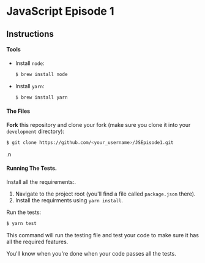 # JavaScript Episode 1 

## Instructions

#### Tools

- Install `node`:
  ```bash
  $ brew install node
  ```
- Install `yarn`:

  ```bash
  $ brew install yarn 
  ```

#### The Files
 
**Fork** this repository and clone your fork (make sure you clone it into your `development` directory):

```bash
$ git clone https://github.com/<your_username>/JSEpisode1.git
```
.n
#### Running The Tests.

Install all the requirements:.

1. Navigate to the project root (you'll find a file called `package.json` there).
2. Install the requirments using `yarn install`.

Run the tests:

```bash
$ yarn test
```

This command will run the testing file and test your code to make sure it has all the required features.

You'll know when you're done when your code passes all the tests.
